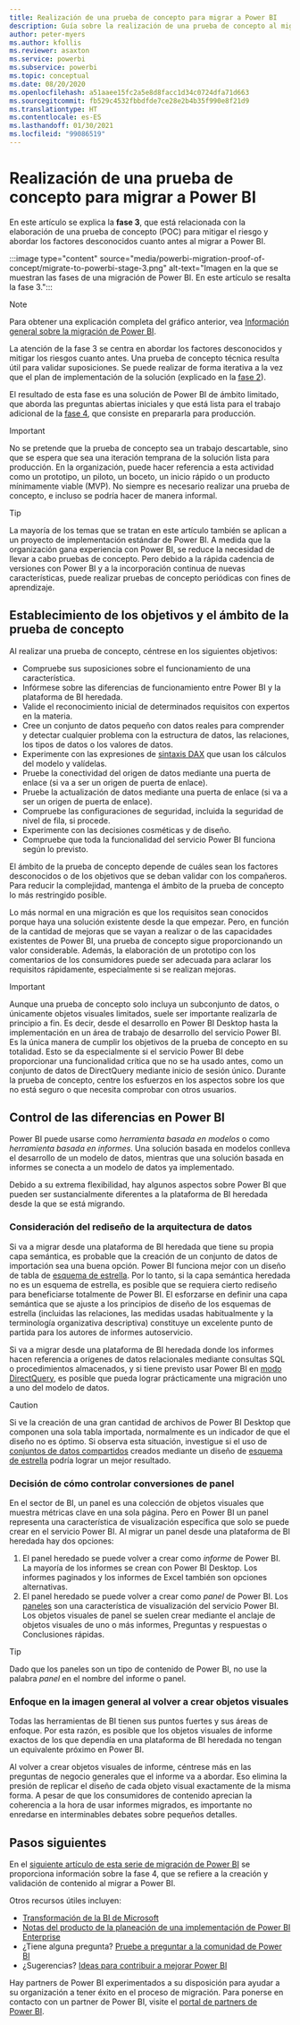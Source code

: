 ```yaml
---
title: Realización de una prueba de concepto para migrar a Power BI
description: Guía sobre la realización de una prueba de concepto al migrar a Power BI.
author: peter-myers
ms.author: kfollis
ms.reviewer: asaxton
ms.service: powerbi
ms.subservice: powerbi
ms.topic: conceptual
ms.date: 08/20/2020
ms.openlocfilehash: a51aaee15fc2a5e8d8facc1d34c0724dfa71d663
ms.sourcegitcommit: fb529c4532fbbdfde7ce28e2b4b35f990e8f21d9
ms.translationtype: HT
ms.contentlocale: es-ES
ms.lasthandoff: 01/30/2021
ms.locfileid: "99086519"
---
```

# <a name="conduct-proof-of-concept-to-migrate-to-power-bi"></a>Realización de una prueba de concepto para migrar a Power BI

En este artículo se explica la **fase 3**, que está relacionada con la elaboración de una prueba de concepto (POC) para mitigar el riesgo y abordar los factores desconocidos cuanto antes al migrar a Power BI.

:::image type="content" source="media/powerbi-migration-proof-of-concept/migrate-to-powerbi-stage-3.png" alt-text="Imagen en la que se muestran las fases de una migración de Power BI. En este artículo se resalta la fase 3.":::

> [!NOTE]
> Para obtener una explicación completa del gráfico anterior, vea [Información general sobre la migración de Power BI](powerbi-migration-overview.md).

La atención de la fase 3 se centra en abordar los factores desconocidos y mitigar los riesgos cuanto antes. Una prueba de concepto técnica resulta útil para validar suposiciones. Se puede realizar de forma iterativa a la vez que el plan de implementación de la solución (explicado en la [fase 2](powerbi-migration-planning.md)).

El resultado de esta fase es una solución de Power BI de ámbito limitado, que aborda las preguntas abiertas iniciales y que está lista para el trabajo adicional de la [fase 4](powerbi-migration-create-validate-content.md), que consiste en prepararla para producción.

> [!IMPORTANT]
> No se pretende que la prueba de concepto sea un trabajo descartable, sino que se espera que sea una iteración temprana de la solución lista para producción. En la organización, puede hacer referencia a esta actividad como un prototipo, un piloto, un boceto, un inicio rápido o un producto mínimamente viable (MVP). No siempre es necesario realizar una prueba de concepto, e incluso se podría hacer de manera informal.

> [!TIP]
> La mayoría de los temas que se tratan en este artículo también se aplican a un proyecto de implementación estándar de Power BI. A medida que la organización gana experiencia con Power BI, se reduce la necesidad de llevar a cabo pruebas de concepto. Pero debido a la rápida cadencia de versiones con Power BI y a la incorporación continua de nuevas características, puede realizar pruebas de concepto periódicas con fines de aprendizaje.

## <a name="set-poc-goals-and-scope"></a>Establecimiento de los objetivos y el ámbito de la prueba de concepto

Al realizar una prueba de concepto, céntrese en los siguientes objetivos:

- Compruebe sus suposiciones sobre el funcionamiento de una característica.
- Infórmese sobre las diferencias de funcionamiento entre Power BI y la plataforma de BI heredada.
- Valide el reconocimiento inicial de determinados requisitos con expertos en la materia.
- Cree un conjunto de datos pequeño con datos reales para comprender y detectar cualquier problema con la estructura de datos, las relaciones, los tipos de datos o los valores de datos.
- Experimente con las expresiones de [sintaxis DAX](/dax/) que usan los cálculos del modelo y valídelas.
- Pruebe la conectividad del origen de datos mediante una puerta de enlace (si va a ser un origen de puerta de enlace).
- Pruebe la actualización de datos mediante una puerta de enlace (si va a ser un origen de puerta de enlace).
- Compruebe las configuraciones de seguridad, incluida la seguridad de nivel de fila, si procede.
- Experimente con las decisiones cosméticas y de diseño.
- Compruebe que toda la funcionalidad del servicio Power BI funciona según lo previsto.

El ámbito de la prueba de concepto depende de cuáles sean los factores desconocidos o de los objetivos que se deban validar con los compañeros. Para reducir la complejidad, mantenga el ámbito de la prueba de concepto lo más restringido posible.

Lo más normal en una migración es que los requisitos sean conocidos porque haya una solución existente desde la que empezar. Pero, en función de la cantidad de mejoras que se vayan a realizar o de las capacidades existentes de Power BI, una prueba de concepto sigue proporcionando un valor considerable. Además, la elaboración de un prototipo con los comentarios de los consumidores puede ser adecuada para aclarar los requisitos rápidamente, especialmente si se realizan mejoras.

> [!IMPORTANT]
> Aunque una prueba de concepto solo incluya un subconjunto de datos, o únicamente objetos visuales limitados, suele ser importante realizarla de principio a fin. Es decir, desde el desarrollo en Power BI Desktop hasta la implementación en un área de trabajo de desarrollo del servicio Power BI. Es la única manera de cumplir los objetivos de la prueba de concepto en su totalidad. Esto se da especialmente si el servicio Power BI debe proporcionar una funcionalidad crítica que no se ha usado antes, como un conjunto de datos de DirectQuery mediante inicio de sesión único. Durante la prueba de concepto, centre los esfuerzos en los aspectos sobre los que no está seguro o que necesita comprobar con otros usuarios.

## <a name="handle-differences-in-power-bi"></a>Control de las diferencias en Power BI

Power BI puede usarse como _herramienta basada en modelos_ o como _herramienta basada en informes_. Una solución basada en modelos conlleva el desarrollo de un modelo de datos, mientras que una solución basada en informes se conecta a un modelo de datos ya implementado.

Debido a su extrema flexibilidad, hay algunos aspectos sobre Power BI que pueden ser sustancialmente diferentes a la plataforma de BI heredada desde la que se está migrando.

### <a name="consider-redesigning-the-data-architecture"></a>Consideración del rediseño de la arquitectura de datos

Si va a migrar desde una plataforma de BI heredada que tiene su propia capa semántica, es probable que la creación de un conjunto de datos de importación sea una buena opción. Power BI funciona mejor con un diseño de tabla de [esquema de estrella](star-schema.md). Por lo tanto, si la capa semántica heredada no es un esquema de estrella, es posible que se requiera cierto rediseño para beneficiarse totalmente de Power BI. El esforzarse en definir una capa semántica que se ajuste a los principios de diseño de los esquemas de estrella (incluidas las relaciones, las medidas usadas habitualmente y la terminología organizativa descriptiva) constituye un excelente punto de partida para los autores de informes autoservicio.

Si va a migrar desde una plataforma de BI heredada donde los informes hacen referencia a orígenes de datos relacionales mediante consultas SQL o procedimientos almacenados, y si tiene previsto usar Power BI en [modo DirectQuery](../connect-data/desktop-use-directquery.md), es posible que pueda lograr prácticamente una migración uno a uno del modelo de datos.

> [!CAUTION]
> Si ve la creación de una gran cantidad de archivos de Power BI Desktop que componen una sola tabla importada, normalmente es un indicador de que el diseño no es óptimo. Si observa esta situación, investigue si el uso de [conjuntos de datos compartidos](../connect-data/service-datasets-across-workspaces.md) creados mediante un diseño de [esquema de estrella](star-schema.md) podría lograr un mejor resultado.

### <a name="decide-how-to-handle-dashboard-conversions"></a>Decisión de cómo controlar conversiones de panel

En el sector de BI, un panel es una colección de objetos visuales que muestra métricas clave en una sola página. Pero en Power BI un panel representa una característica de visualización específica que solo se puede crear en el servicio Power BI. Al migrar un panel desde una plataforma de BI heredada hay dos opciones:

1. El panel heredado se puede volver a crear como _informe_ de Power BI. La mayoría de los informes se crean con Power BI Desktop. Los informes paginados y los informes de Excel también son opciones alternativas.
2. El panel heredado se puede volver a crear como _panel_ de Power BI. Los [paneles](../fundamentals/service-basic-concepts.md#dashboards) son una característica de visualización del servicio Power BI. Los objetos visuales de panel se suelen crear mediante el anclaje de objetos visuales de uno o más informes, Preguntas y respuestas o Conclusiones rápidas.

> [!TIP]
> Dado que los paneles son un tipo de contenido de Power BI, no use la palabra _panel_ en el nombre del informe o panel.

### <a name="focus-on-the-big-picture-when-recreating-visuals"></a>Enfoque en la imagen general al volver a crear objetos visuales

Todas las herramientas de BI tienen sus puntos fuertes y sus áreas de enfoque. Por esta razón, es posible que los objetos visuales de informe exactos de los que dependía en una plataforma de BI heredada no tengan un equivalente próximo en Power BI.

Al volver a crear objetos visuales de informe, céntrese más en las preguntas de negocio generales que el informe va a abordar. Eso elimina la presión de replicar el diseño de cada objeto visual exactamente de la misma forma. A pesar de que los consumidores de contenido aprecian la coherencia a la hora de usar informes migrados, es importante no enredarse en interminables debates sobre pequeños detalles.

## <a name="next-steps"></a>Pasos siguientes

En el [siguiente artículo de esta serie de migración de Power BI](powerbi-migration-create-validate-content.md) se proporciona información sobre la fase 4, que se refiere a la creación y validación de contenido al migrar a Power BI.

Otros recursos útiles incluyen:

- [Transformación de la BI de Microsoft](center-of-excellence-microsoft-business-intelligence-transformation.md)
- [Notas del producto de la planeación de una implementación de Power BI Enterprise](https://aka.ms/PBIEnterpriseDeploymentWP)
- ¿Tiene alguna pregunta? [Pruebe a preguntar a la comunidad de Power BI](https://community.powerbi.com/)
- ¿Sugerencias? [Ideas para contribuir a mejorar Power BI](https://ideas.powerbi.com/)

Hay partners de Power BI experimentados a su disposición para ayudar a su organización a tener éxito en el proceso de migración. Para ponerse en contacto con un partner de Power BI, visite el [portal de partners de Power BI](https://powerbi.microsoft.com/partners/).

